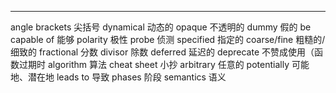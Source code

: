 ---



angle brackets      尖括号
dynamical       动态的
opaque          不透明的
dummy           假的
be capable of   能够
polarity        极性
probe           侦测
specified       指定的
coarse/fine     粗糙的/细致的
fractional      分数
divisor         除数
deferred        延迟的
deprecate       不赞成使用（函数过期时
algorithm       算法
cheat sheet     小抄
arbitrary       任意的
potentially     可能地、潜在地
leads to        导致
phases          阶段
semantics       语义